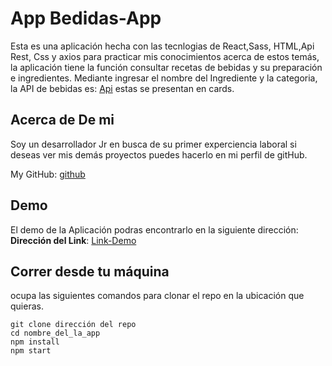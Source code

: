 # App Bedidas-App

Esta es una aplicación hecha con las tecnlogias de React,Sass, HTML,Api Rest, Css y axios para practicar mis conocimientos acerca de estos temás, la aplicación tiene la función consultar recetas de bebidas y su preparación e ingredientes. Mediante ingresar el nombre del Ingrediente y la categoria, la API de bebidas es: [Api](https://www.thecocktaildb.com/api.php) estas se presentan en cards.

## Acerca de De mi

Soy un desarrollador Jr en busca de su primer experciencia laboral si deseas ver mis demás proyectos puedes hacerlo en mi perfil de gitHub.

My GitHub: [github](https://github.com/UrielBm)

## Demo

El demo de la Aplicación podras encontrarlo en la siguiente dirección:
**Dirección del Link**: [Link-Demo](https://bebidas-chi.vercel.app/)

## Correr desde tu máquina

ocupa las siguientes comandos para clonar el repo en la ubicación que quieras.

```
git clone dirección del repo
cd nombre_del_la_app
npm install
npm start

```
